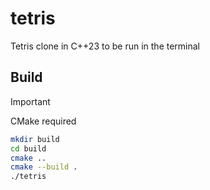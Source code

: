 # tetris
Tetris clone in C++23 to be run in the terminal

## Build

> [!IMPORTANT]
> CMake required

```bash
mkdir build
cd build
cmake ..
cmake --build .
./tetris
```
